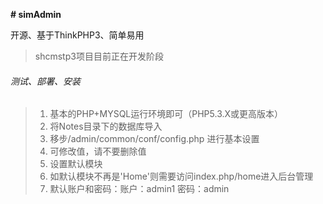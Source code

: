 ﻿﻿﻿﻿**# simAdmin**开源、基于ThinkPHP3、简单易用> shcmstp3项目目前正在开发阶段###### 测试、部署、安装>1.  基本的PHP+MYSQL运行环境即可（PHP5.3.X或更高版本）>2. 将Notes目录下的数据库导入>4. 移步/admin/common/conf/config.php 进行基本设置>5. 可修改值，请不要删除值>6. 设置默认模块>7. 如默认模块不再是'Home'则需要访问index.php/home进入后台管理>8. 默认账户和密码：账户：admin1 密码：admin